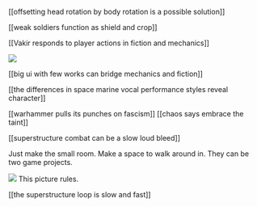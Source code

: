 [[offsetting head rotation by body rotation is a possible solution]]

[[weak soldiers function as shield and crop]]

[[Vakir responds to player actions in fiction and mechanics]]

![](https://i.imgur.com/Fv0u5YN.jpg)

[[big ui with few works can bridge mechanics and fiction]]

[[the differences in space marine vocal performance styles reveal character]]

[[warhammer pulls its punches on fascism]]
[[chaos says embrace the taint]]

[[superstructure combat can be a slow loud bleed]]

Just make the small room. Make a space to walk around in. They can be two game projects.

![](https://i.imgur.com/jSpBv5V.jpg)
This picture rules.

[[the superstructure loop is slow and fast]]